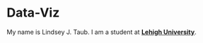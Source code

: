 # Data-Viz
My name is Lindsey J. Taub. I am a student at [**Lehigh University**](http://www1.lehigh.edu).
